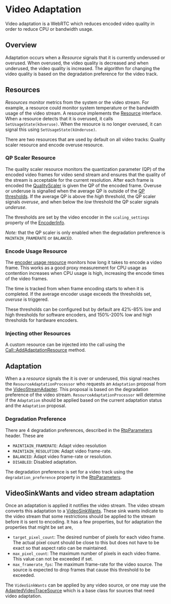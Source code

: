 <?% config.freshness.reviewed = '2021-04-13' %?>

<?% config.freshness.owner = 'eshr' %?>

# Video Adaptation

Video adaptation is a WebRTC which reduces encoded video quality in order to
reduce CPU or bandwidth usage.

## Overview

Adaptation occurs when a _Resource_ signals that it is currently underused or
overused. When overused, the video quality is decreased and when underused, the
video quality is increased. The algorithm for changing the video quality is
based on the degradation preference for the video track.

## Resources

_Resources_ monitor metrics from the system or the video stream. For example, a
resource could monitor system temperature or the bandwidth usage of the video
stream. A resource implements the [Resource][resource.h] interface. When a
resource detects that it is overused, it calls `SetUsageState(kOveruse)`. When
the resource is no longer overused, it can signal this using
`SetUsageState(kUnderuse)`.

There are two resources that are used by default on all video tracks: Quality
scaler resource and encode overuse resource.

### QP Scaler Resource

The quality scaler resource monitors the quantization parameter (QP) of the
encoded video frames for video send stream and ensures that the quality of the
stream is acceptable for the current resolution. After each frame is encoded the
[QualityScaler][quality_scaler.h] is given the QP of the encoded frame. Overuse
or underuse is signalled when the average QP is outside of the
[QP thresholds][VideoEncoder::QpThresholds]. If the average QP is above the
_high_ threshold, the QP scaler signals _overuse_, and when below the _low_
threshold the QP scaler signals _underuse_.

The thresholds are set by the video encoder in the `scaling_settings` property
of the [EncoderInfo][EncoderInfo].

*Note:* that the QP scaler is only enabled when the degradation preference is
`MAINTAIN_FRAMERATE` or `BALANCED`.

### Encode Usage Resource

The [encoder usage resource][encode_usage_resource.h] monitors how long it takes
to encode a video frame. This works as a good proxy measurement for CPU usage as
contention increases when CPU usage is high, increasing the encode times of the
video frames.

The time is tracked from when frame encoding starts to when it is completed. If
the average encoder usage exceeds the thresholds set, *overuse* is triggered.

These thresholds can be configured but by default are 42%-85% low and high
thresholds for software encoders, and 150%-200% low and high thresholds for
hardware encoders.

### Injecting other Resources

A custom resource can be injected into the call using the
[Call::AddAdaptationResource][Call::AddAdaptationResource] method.

## Adaptation

When a a *resource* signals the it is over or underused, this signal reaches the
`ResourceAdaptationProcessor` who requests an `Adaptation` proposal from the
[VideoStreamAdapter][VideoStreamAdapter]. This proposal is based on the
degradation preference of the video stream. `ResourceAdaptationProcessor` will
determine if the `Adaptation` should be applied based on the current adaptation
status and the `Adaptation` proposal.

### Degradation Preference

There are 4 degradation preferences, described in the
[RtpParameters][RtpParameters] header. These are

*   `MAINTIAIN_FRAMERATE`: Adapt video resolution
*   `MAINTIAIN_RESOLUTION`: Adapt video frame-rate.
*   `BALANCED`: Adapt video frame-rate or resolution.
*   `DISABLED`: Disabled adaptation.

The degradation preference is set for a video track using the
`degradation_preference` property in the [RtpParameters][RtpParameters].

## VideoSinkWants and video stream adaptation

Once an adaptation is applied it notifies the video stream. The video stream
converts this adaptation to a [VideoSinkWants][VideoSinkWants]. These sink wants
indicate to the video stream that some restrictions should be applied to the
stream before it is sent to encoding. It has a few properties, but for
adaptation the properties that might be set are,

*   `target_pixel_count`: The desired number of pixels for each video frame. The
    actual pixel count should be close to this but does not have to be exact so
    that aspect ratio can be maintained.
*   `max_pixel_count`: The maximum number of pixels in each video frame. This
    value can not be exceeded if set.
*   `max_framerate_fps`: The maximum frame-rate for the video source. The source
    is expected to drop frames that cause this threshold to be exceeded.

The `VideoSinkWants` can be applied by any video source, or one may use the
[AdaptedVideoTraceSource][adapted_video_track_source.h] which is a base class
for sources that need video adaptation.

[RtpParameters]: https://source.chromium.org/chromium/chromium/src/+/master:third_party/webrtc/api/rtp_parameters.h?q=%22RTC_EXPORT%20RtpParameters%22
[resource.h]: https://source.chromium.org/chromium/chromium/src/+/master:third_party/webrtc/api/adaptation/resource.h
[Call::AddAdaptationResource]: https://source.chromium.org/chromium/chromium/src/+/master:third_party/webrtc/call/call.h?q=Call::AddAdaptationResource
[quality_scaler.h]: https://source.chromium.org/chromium/chromium/src/+/master:third_party/webrtc/modules/video_coding/utility/quality_scaler.h
[VideoEncoder::QpThresholds]: https://source.chromium.org/chromium/chromium/src/+/master:third_party/webrtc/api/video_codecs/video_encoder.h?q=VideoEncoder::QpThresholds
[EncoderInfo]: https://source.chromium.org/chromium/chromium/src/+/master:third_party/webrtc/api/video_codecs/video_encoder.h?q=VideoEncoder::EncoderInfo
[encode_usage_resource.h]: https://source.chromium.org/chromium/chromium/src/+/master:third_party/webrtc/video/adaptation/encode_usage_resource.h
[VideoStreamAdapter]: https://source.chromium.org/chromium/chromium/src/+/master:third_party/webrtc/call/adaptation/video_stream_adapter.h
[adaptation_constraint.h]: https://source.chromium.org/chromium/chromium/src/+/master:third_party/webrtc/call/adaptation/adaptation_constraint.h
[bitrate_constraint.h]: https://source.chromium.org/chromium/chromium/src/+/master:third_party/webrtc/video/adaptation/bitrate_constraint.h
[AddOrUpdateSink]: https://source.chromium.org/chromium/chromium/src/+/master:third_party/webrtc/api/video/video_source_interface.h?q=AddOrUpdateSink
[VideoSinkWants]: https://source.chromium.org/chromium/chromium/src/+/master:third_party/webrtc/api/video/video_source_interface.h?q=%22RTC_EXPORT%20VideoSinkWants%22
[adapted_video_track_source.h]: https://source.chromium.org/chromium/chromium/src/+/master:third_party/webrtc/media/base/adapted_video_track_source.h

